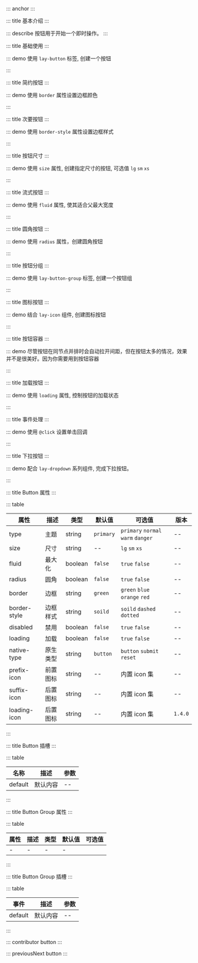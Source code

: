 ::: anchor
:::

::: title 基本介绍
:::

::: describe 按钮用于开始一个即时操作。
:::

::: title 基础使用
:::

::: demo 使用 `lay-button` 标签, 创建一个按钮

<template>
  <lay-button type="primary">原始按钮</lay-button>
  <lay-button>默认按钮</lay-button>
  <lay-button type="normal">百搭按钮</lay-button>
  <lay-button type="warm">暖色按钮</lay-button>
  <lay-button type="danger">警告按钮</lay-button>
</template>

<script>
import { ref } from 'vue'

export default {
  setup() {

    return {
    }
  }
}
</script>

:::

::: title 简约按钮
:::

::: demo 使用 `border` 属性设置边框颜色

<template>
  <lay-button>原始按钮</lay-button>
  <lay-button border="green">默认按钮</lay-button>
  <lay-button border="blue">百搭按钮</lay-button>
  <lay-button border="orange">暖色按钮</lay-button>
  <lay-button border="red">警告按钮</lay-button>
</template>

<script>
import { ref } from 'vue'

export default {
  setup() {

    return {
    }
  }
}
</script>

:::

::: title 次要按钮
:::

::: demo 使用 `border-style` 属性设置边框样式

<template>
  <lay-button border-style="dashed">原始按钮</lay-button>
  <lay-button border="green" border-style="dashed">默认按钮</lay-button>
  <lay-button border="blue" border-style="dashed">百搭按钮</lay-button>
  <lay-button border="orange" border-style="dashed">暖色按钮</lay-button>
  <lay-button border="red" border-style="dashed">警告按钮</lay-button>
</template>

<script>
import { ref } from 'vue'

export default {
  setup() {

    return {
    }
  }
}
</script>

:::

::: title 按钮尺寸
:::

::: demo 使用 `size` 属性, 创建指定尺寸的按钮, 可选值 `lg` `sm` `xs`

<template>
  <lay-button type="primary" size="lg">原始按钮</lay-button>
  <lay-button type="default" size="lg">默认按钮</lay-button>
  <lay-button type="normal" size="lg">百搭按钮</lay-button>
  <lay-button type="warm" size="lg">暖色按钮</lay-button>
  <lay-button type="danger" size="lg">警告按钮</lay-button>
  <lay-button disabled size="lg">禁用按钮</lay-button>
</template>

<script>
import { ref } from 'vue'

export default {
  setup() {

    return {
    }
  }
}
</script>

:::

::: title 流式按钮
:::

::: demo 使用 `fluid` 属性, 使其适合父最大宽度

<template>
  <lay-button type="primary" fluid>最大化按钮</lay-button>
  <br/>
  <br/>
  <lay-button type="default" fluid>最大化按钮</lay-button>
</template>

<script>
import { ref } from 'vue'

export default {
  setup() {

    return {
    }
  }
}
</script>

:::

::: title 圆角按钮
:::

::: demo 使用 `radius` 属性，创建圆角按钮

<template>
  <lay-button type="primary" radius>原始按钮</lay-button>
  <lay-button type="default" radius>默认按钮</lay-button>
  <lay-button type="normal" radius>百搭按钮</lay-button>
  <lay-button type="warm" radius>暖色按钮</lay-button>
  <lay-button type="danger" radius>警告按钮</lay-button>
  <lay-button disabled radius>禁用按钮</lay-button>
</template>

<script>
import { ref } from 'vue'

export default {
  setup() {

    return {
    }
  }
}
</script>

:::

::: title 按钮分组
:::

::: demo 使用 `lay-button-group` 标签, 创建一个按钮组

<template>
  <div>
    <lay-button-group>
      <lay-button type="default">默认按钮</lay-button>
      <lay-button type="default">默认按钮</lay-button>
      <lay-button type="default">默认按钮</lay-button>
    </lay-button-group>
    <lay-button-group>
      <lay-button type="primary">默认按钮</lay-button>
      <lay-button type="primary">默认按钮</lay-button>
      <lay-button type="primary">默认按钮</lay-button>
    </lay-button-group>
    <lay-button-group>
      <lay-button border="green" border-style="dashed">默认按钮</lay-button>
      <lay-button border="green" border-style="dashed">默认按钮</lay-button>
      <lay-button border="green" border-style="dashed">默认按钮</lay-button>
    </lay-button-group>
  </div>
</template>

<script>
import { ref } from 'vue'

export default {
  setup() {

    return {
    }
  }
}
</script>

:::

::: title 图标按钮
:::

::: demo 结合 `lay-icon` 组件, 创建图标按钮

<template>
  <lay-button-container>
      <lay-button type="primary"><lay-icon type="layui-icon-left"></lay-icon></lay-button>
      <lay-button type="primary"><lay-icon type="layui-icon-right"></lay-icon></lay-button>
      <lay-button prefix-icon="layui-icon-left" suffix-icon="layui-icon-right"></lay-button>
  </lay-button-container>
</template>

<script>
import { ref } from 'vue'

export default {
  setup() {

    return {
    }
  }
}
</script>

:::

::: title 按钮容器
:::

::: demo 尽管按钮在同节点并排时会自动拉开间距，但在按钮太多的情况，效果并不是很美好。因为你需要用到按钮容器

<template>
  <lay-button-container>
      <lay-button type="default">新增</lay-button>
      <lay-button type="default">删除</lay-button>
      <lay-button type="default">修改</lay-button>
  </lay-button-container>
</template>

<script>
import { ref } from 'vue'

export default {
  setup() {

    return {
    }
  }
}
</script>

:::

::: title 加载按钮
:::

::: demo 使用 `loading` 属性, 控制按钮的加载状态

<template>
  <lay-button-container>
      <lay-button type="default" :loading="loadState">加载</lay-button>
      <lay-button type="default" :loading="loadState" loadingIcon="layui-icon-loading">加载</lay-button>
      <lay-switch v-model="loadState"></lay-switch>
  </lay-button-container>
</template>

<script>
import { ref } from 'vue'

export default {
  setup() {

    const loadState = ref(true)

    return {
      loadState
    }
  }
}
</script>

:::

::: title 事件处理
:::

::: demo 使用 `@click` 设置单击回调

<template>
  <lay-button type="default" @click="clickHandle">单击事件</lay-button>
</template>

<script>
import { ref } from 'vue'

export default {
  setup() {
    
    const clickHandle = () => {
      console.log('点击事件')
    }

    return {
      clickHandle
    }
  }
}
</script>

:::

::: title 下拉按钮
:::

::: demo 配合 `lay-dropdown` 系列组件, 完成下拉按钮。

<template>
  <lay-dropdown>
    <lay-button type="default">更多操作</lay-button>
    <template #content>
      <lay-dropdown-menu>
        <lay-dropdown-menu-item>导入</lay-dropdown-menu-item>
        <lay-dropdown-menu-item>导出</lay-dropdown-menu-item>
      </lay-dropdown-menu>
    </template>
  </lay-dropdown>
</template>

<script>
import { ref } from 'vue'

export default {
  setup() {
  
    return {

    }
  }
}
</script>

:::

::: title Button 属性
:::

::: table

| 属性        | 描述     | 类型    | 默认值    | 可选值                             | 版本                             |
| ----------- | -------- | ------- | --------- | ---------------------------------- | ---------------------------------- |
| type        | 主题     | string  | `primary` | `primary` `normal` `warm` `danger` | -- |
| size        | 尺寸     | string  | --        | `lg` `sm` `xs`                     | -- |
| fluid       | 最大化   | boolean | `false`   | `true` `false`                     | -- |
| radius      | 圆角     | boolean | `false`   | `true` `false`                     | -- |
| border      | 边框     | string  | `green`   | `green` `blue` `orange` `red`      | -- |
| border-style      | 边框样式    | string  | `soild`   | `soild` `dashed` `dotted` | -- |
| disabled    | 禁用     | boolean | `false`   | `true` `false`                     | -- |
| loading     | 加载     | boolean | `false`   | `true` `false`                     | -- |
| native-type | 原生类型 | string  | `button`  | `button` `submit` `reset`          | -- |
| prefix-icon | 前置图标 | string  | --   | 内置 icon 集                     | -- |
| suffix-icon | 后置图标 | string  | --   | 内置 icon 集          | -- |
| loading-icon | 后置图标 | string  | --   | 内置 icon 集          | `1.4.0` |

:::

::: title Button 插槽
:::

::: table

| 名称    | 描述     | 参数 |
| ------- | -------- | ---- |
| default | 默认内容 | --   |

:::

::: title Button Group 属性
:::

::: table

| 属性 | 描述 | 类型 | 默认值 | 可选值 |
| ---- | ---- | ---- | ------ | ------ |
| -    | -    | -    | -      |

:::

::: title Button Group 插槽
:::

::: table

| 事件    | 描述     | 参数 |
| ------- | -------- | ---- |
| default | 默认内容 | --   |

:::

::: contributor button
:::

::: previousNext button
:::
